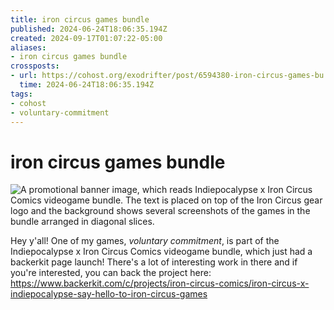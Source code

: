 ```yaml
---
title: iron circus games bundle
published: 2024-06-24T18:06:35.194Z
created: 2024-09-17T01:07:22-05:00
aliases:
- iron circus games bundle
crossposts:
- url: https://cohost.org/exodrifter/post/6594380-iron-circus-games-bu
  time: 2024-06-24T18:06:35.194Z
tags:
- cohost
- voluntary-commitment
---
```


# iron circus games bundle

![A promotional banner image, which reads Indiepocalypse x Iron Circus Comics videogame bundle. The text is placed on top of the Iron Circus gear logo and the background shows several screenshots of the games in the bundle arranged in diagonal slices.](20240624130635-banner.png)

Hey y'all! One of my games, _voluntary commitment_, is part of the Indiepocalypse x Iron Circus Comics videogame bundle, which just had a backerkit page launch! There's a lot of interesting work in there and if you're interested, you can back the project here: https://www.backerkit.com/c/projects/iron-circus-comics/iron-circus-x-indiepocalypse-say-hello-to-iron-circus-games
